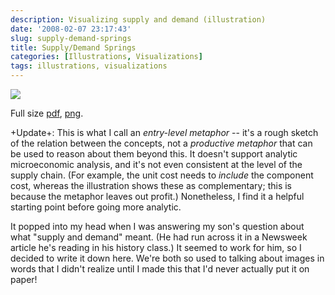 ```yaml
---
description: Visualizing supply and demand (illustration)
date: '2008-02-07 23:17:43'
slug: supply-demand-springs
title: Supply/Demand Springs
categories: [Illustrations, Visualizations]
tags: illustrations, visualizations
---
```


[![]({{site.image_url}}/2008/supply-demand-small.png)]({{site.image_url}}/2008/supply-demand.png)

Full size [pdf]({{site.image_url}}/2008/supply-demand.pdf), [png]({{site.image_url}}/2008/supply-demand.png).

<!-- more -->

+Update+: This is what I call an *entry-level metaphor* -- it's a rough sketch of the relation between the concepts, not a *productive metaphor* that can be used to reason about them beyond this.  It doesn't support analytic microeconomic analysis, and it's not even consistent at the level of the supply chain.  (For example, the unit cost needs to _include_ the component cost, whereas the illustration shows these as complementary; this is because the metaphor leaves out profit.)  Nonetheless, I find it a helpful starting point before going more analytic.

It popped into my head when I was answering my son's question about what "supply and demand" meant.  (He had run across it in a Newsweek article he's reading in his history class.)  It seemed to work for him, so I decided to write it down here.  We're both so used to talking about images in words that I didn't realize until I made this that I'd never actually put it on paper!
